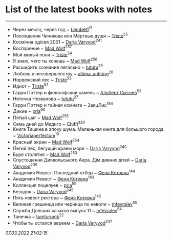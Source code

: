 # List of the latest books with notes
---

* Через месяц, через год ~ [Len4e91](users/254/254448176-yandex)<sup>15</sup>
* Похождения Чичикова или Мёртвые души ~ [Triste](users/517/5175580462988229760-mailru)<sup>55</sup>
* Космічна одісея 2001 ~ [Daria Varyvod](users/829/829893410524253-facebook)<sup>241</sup>
* Воспарение ~ [Mad Wolf](users/947/94738840-vkontakte)<sup>257</sup>
* Мой милый пони ~ [Triste](users/517/5175580462988229760-mailru)<sup>54</sup>
* Я знаю, чего ты хочешь ~ [Mad Wolf](users/947/94738840-vkontakte)<sup>256</sup>
* Расширить сознание легально ~ [tututu](users/135/135685382-vkontakte)<sup>29</sup>
* Любовь к несовершенству ~ [albina_untiring](users/257/2579695-vkontakte)<sup>28</sup>
* Норвежский лес ~ [Triste](users/517/5175580462988229760-mailru)<sup>53</sup>
* Идиот ~ [Triste](users/517/5175580462988229760-mailru)<sup>52</sup>
* Гарри Поттер и философский камень ~ [Альберт Сысоев](users/474/47446642-vkontakte)<sup>53</sup>
* Неточка Незванова ~ [tututu](users/135/135685382-vkontakte)<sup>27</sup>
* Гарри Поттер и тайная комната ~ [ЗаяцЛис](users/112/112388384595246311466-google)<sup>184</sup>
* Дикие ~ [pria](users/128/128917939-vkontakte)<sup>60</sup>
* Пятый шаг ~ [Mad Wolf](users/947/94738840-vkontakte)<sup>255</sup>
* Семь дней до Медиго ~ [Chiffi](users/105/105831994080785626680-google)<sup>320</sup>
* Книга Тишина в эпоху шума. Маленькая книга для большого города ~ [Victoriaperfectum](users/117/117396356938980769291-google)<sup>10</sup>
* Красный экран ~ [Mad Wolf](users/947/94738840-vkontakte)<sup>254</sup>
* Пегий пес, бегущий краем моря ~ [Daria Varyvod](users/829/829893410524253-facebook)<sup>240</sup>
* Буря столетия ~ [Mad Wolf](users/947/94738840-vkontakte)<sup>253</sup>
* Спустошення Диявольського Акра. Дім дивних дітей ~ [Daria Varyvod](users/829/829893410524253-facebook)<sup>239</sup>
* Академия Невест. Последний отбор ~ [Феня Котовна](users/109/109746193906459706720-google)<sup>144</sup>
* Академия Невест ~ [Феня Котовна](users/109/109746193906459706720-google)<sup>143</sup>
* Коллекция поцелуев ~ [pria](users/128/128917939-vkontakte)<sup>59</sup>
* Безодня ~ [Daria Varyvod](users/829/829893410524253-facebook)<sup>245</sup>
* Пять невест ректора ~ [Феня Котовна](users/109/109746193906459706720-google)<sup>142</sup>
* Великая грешница или черница по неволи ~ [mfevralev](users/140/140966150-vkontakte)<sup>55</sup>
* Служба Донских казаков выпуск 11 ~ [mfevralev](users/140/140966150-vkontakte)<sup>54</sup>
* Танечка ~ [tumturumk](users/135/135685382-vkontakte)<sup>22</sup>
* Чтобы ты остался евреем ~ [Daria Varyvod](users/829/829893410524253-facebook)<sup>237</sup>


_07.03.2022 21:02:15_
